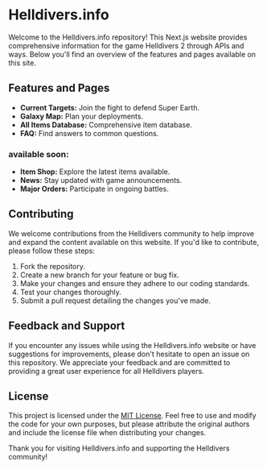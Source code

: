 # Helldivers.info

Welcome to the Helldivers.info repository! This Next.js website provides comprehensive information for the game Helldivers 2 through APIs and ways. Below you'll find an overview of the features and pages available on this site.

## Features and Pages

- **Current Targets:** Join the fight to defend Super Earth.
- **Galaxy Map:** Plan your deployments.
- **All Items Database:** Comprehensive item database.
- **FAQ:** Find answers to common questions.

### available soon:

- **Item Shop:** Explore the latest items available.
- **News:** Stay updated with game announcements.
- **Major Orders:** Participate in ongoing battles.

## Contributing

We welcome contributions from the Helldivers community to help improve and expand the content available on this website. If you'd like to contribute, please follow these steps:

1. Fork the repository.
2. Create a new branch for your feature or bug fix.
3. Make your changes and ensure they adhere to our coding standards.
4. Test your changes thoroughly.
5. Submit a pull request detailing the changes you've made.

## Feedback and Support

If you encounter any issues while using the Helldivers.info website or have suggestions for improvements, please don't hesitate to open an issue on this repository. We appreciate your feedback and are committed to providing a great user experience for all Helldivers players.

## License

This project is licensed under the [MIT License](LICENSE). Feel free to use and modify the code for your own purposes, but please attribute the original authors and include the license file when distributing your changes.

Thank you for visiting Helldivers.info and supporting the Helldivers community!
